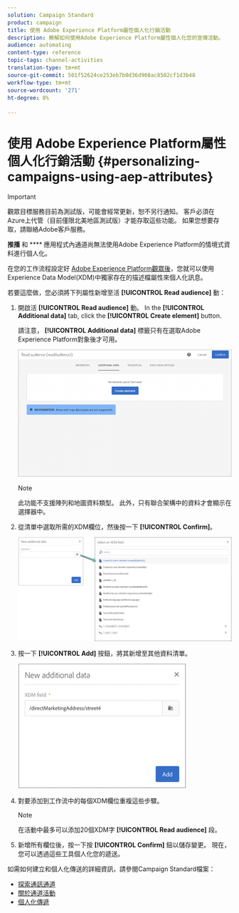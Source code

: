 ```yaml
---
solution: Campaign Standard
product: campaign
title: 使用 Adobe Experience Platform屬性個人化行銷活動
description: 瞭解如何使用Adobe Experience Platform屬性個人化您的宣傳活動。
audience: automating
content-type: reference
topic-tags: channel-activities
translation-type: tm+mt
source-git-commit: 501f52624ce253eb7b0d36d908ac8502cf1d3b48
workflow-type: tm+mt
source-wordcount: '271'
ht-degree: 8%

---
```



# 使用 Adobe Experience Platform屬性個人化行銷活動 {#personalizing-campaigns-using-aep-attributes}

>[!IMPORTANT]
>
>觀眾目標服務目前為測試版，可能會經常更新，恕不另行通知。 客戶必須在Azure上代管（目前僅限北美地區測試版）才能存取這些功能。 如果您想要存取，請聯絡Adobe客戶服務。
>
>**推播** 和 **** 應用程式內通道尚無法使用Adobe Experience Platform的情境式資料進行個人化。

在您的工作流程設定好 [Adobe Experience Platform觀眾後](../../audiences/using/aep-about-audience-destinations-service.md)，您就可以使用Experience Data Model(XDM)中獨家存在的描述檔屬性來個人化訊息。

若要這麼做，您必須將下列屬性新增至活 **[!UICONTROL Read audience]** 動：

1. 開啟活 **[!UICONTROL Read audience]** 動。 In the **[!UICONTROL Additional data]** tab, click the **[!UICONTROL Create element]** button.

   請注意， **[!UICONTROL Additional data]** 標籤只有在選取Adobe Experience Platform對象後才可用。

   ![](assets/aep_wkf_readaudience_attributes.png)

   >[!NOTE]
   >
   >此功能不支援陣列和地圖資料類型。 此外，只有聯合架構中的資料才會顯示在選擇器中。

1. 從清單中選取所需的XDM欄位，然後按一下 **[!UICONTROL Confirm]**。

   ![](assets/aep_wkf_readaudience_perso1.png)

1. 按一下 **[!UICONTROL Add]** 按鈕，將其新增至其他資料清單。

   ![](assets/aep_wkf_readaudience_perso3.png)

1. 對要添加到工作流中的每個XDM欄位重複這些步驟。

   >[!NOTE]
   >
   >在活動中最多可以添加20個XDM字 **[!UICONTROL Read audience]** 段。

1. 新增所有欄位後，按一下按 **[!UICONTROL Confirm]** 鈕以儲存變更。 現在，您可以透過這些工具個人化您的遞送。

如需如何建立和個人化傳送的詳細資訊，請參閱Campaign Standard檔案：

* [探索通訊通道](../../channels/using/get-started-communication-channels.md)
* [關於通道活動](../../automating/using/about-channel-activities.md)
* [個人化傳遞](../../designing/using/personalization.md)
